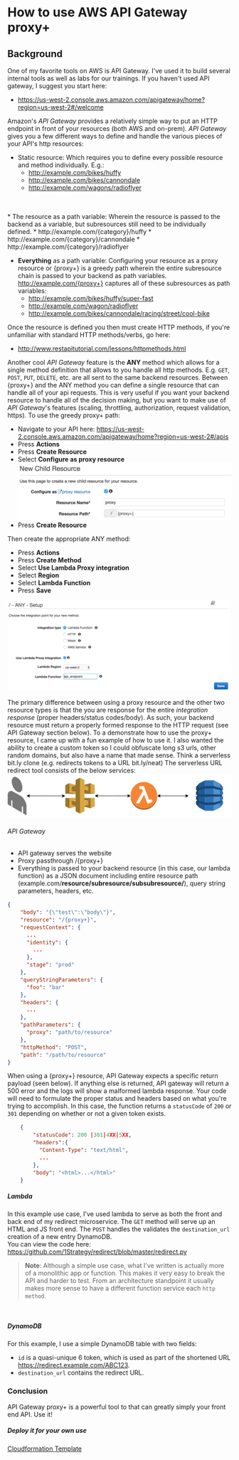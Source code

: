 # How to use AWS API Gateway proxy+
## Background
One of my favorite tools on AWS is API Gateway.  I've used it to build several internal tools as well as labs for our trainings.
If you haven't used API gateway, I suggest you start here:
* https://us-west-2.console.aws.amazon.com/apigateway/home?region=us-west-2#/welcome

Amazon's *API Gateway* provides a relatively simple way to put an HTTP endpoint in front of your resources (both AWS and on-prem).
*API Gateway* gives you a few different ways to define and handle the various pieces of your API's http resources:
* Static resource: Which requires you to define every possible resource and method individually. E.g.:
  * http://example.com/bikes/huffy
  * http://example.com/bikes/cannondale
  * http://example.com/wagons/radioflyer
<br>
<br>
* The resource as a path variable: Wherein the resource is passed to the backend as a variable, but subresources still need to be individually defined.
 * http://example.com/{category}/huffy
 * http://example.com/{category}/cannondale
 * http://example.com/{category}/radioflyer

* <strong>Everything</strong> as a path variable: Configuring your resource as a proxy resource or {proxy+} is a greedy path wherein the entire subresource chain is passed to your backend as path variables.
http://example.com/{proxy+} captures all of these subresources as path variables:
    * http://example.com/bikes/huffy/super-fast
    * http://example.com/wagon/radioflyer
    * http://example.com/bikes/cannondale/racing/street/cool-bike


Once the resource is defined you then must create HTTP  methods, if you're unfamiliar with standard HTTP methods/verbs, go here:
* http://www.restapitutorial.com/lessons/httpmethods.html

Another cool *API Gateway* feature is the **ANY** method which allows for a single method definition that allows to you handle all http methods. E.g. `GET`, `POST`, `PUT`, `DELETE`, etc. are all sent to the same backend resources.
Between {proxy+} and the ANY method you can define a single resource that can handle all of your api requests. This is very useful if you want your backend resource to handle all of the decision making, but you want to make use of *API Gateway*'s features (scaling, throttling, authorization, request validation, https).
To use the greedy proxy+ path:

* Navigate to your API here: https://us-west-2.console.aws.amazon.com/apigateway/home?region=us-west-2#/apis
* Press **Actions**
* Press **Create Resource**
* Select **Configure as proxy resource**
 ![](images/proxysetup.png)
* Press **Create Resource**

Then create the appropriate ANY method:
* Press **Actions**
* Press **Create Method**
* Select **Use Lambda Proxy integration**
* Select **Region**
* Select **Lambda Function**
* Press **Save**

<img src='images/anymethod.png' width=500><br>

The primary difference between using a proxy resource and the other two resource types is that the you are response for the entire *integration response* (proper headers/status codes/body). As such, your backend resource must return a properly formed response to the HTTP request (see API Gateway section below).
To a demonstrate how to use the proxy+ resource, I came up with a fun example of how to use it. I also wanted the ability to create a custom token so I could obfuscate long s3 urls, other random domains, but also have a name that made sense. Think a serverless bit.ly clone (e.g. redirects tokens to a URL bit.ly/neat)
The serverless URL redirect tool consists of the below services:
<br>
![](images/diagram.png)

######  API Gateway
* API gateway serves the website
* Proxy passthrough /{proxy+}
* Everything is passed to your backend resource (in this case, our lambda function) as a JSON document including entire resource path (example.com/**resource/subresource/subsubresource/**), query string parameters, headers, etc.

```JSON
{
    "body": "{\"test\":\"body\"}",
    "resource": "/{proxy+}",
    "requestContext": {
      ...
      "identity": {
        ...
      },
      "stage": "prod"
    },
    "queryStringParameters": {
      "foo": "bar"
    },
    "headers": {
      ...
    },
    "pathParameters": {
      "proxy": "path/to/resource"
    },
    "httpMethod": "POST",
    "path": "/path/to/resource"
}
```

When using a {proxy+} resource, API Gateway expects a specific return payload (seen below). If anything else is returned, API gateway will return a 500 error and the logs will show a malformed lambda response. Your code will need to formulate the proper status and headers based on what you're trying to accomplish. In this case, the function returns a `statusCode` of `200` or `301` depending on whether or not a given token exists.

```JSON
    {
        "statusCode": 200 |301|4XX|5XX,
        "headers":{
          "Content-Type": "text/html",
          ...
        },
        "body": "<html>...</html>"
    }
```

#####    Lambda
In this example use case, I've used lambda to serve as both the front and back end of my redirect microservice.
The `GET` method will serve up an HTML and JS front end.
The `POST` handles the validates the `destination_url` creation of a new entry DynamoDB.
<br>
You can view the code here: https://github.com/1Strategy/redirect/blob/master/redirect.py
>**Note**: Although a simple use case, what I've written is actually more of a monolithic app or function. This makes it very easy to break the API and harder to test. From an architecture standpoint it usually makes more sense to have a different function service each `http method`.

<br>

##### DynamoDB
For this example, I use a simple DynamoDB table with two fields: <br>
* `id` is a quasi-unique 6 token, which is used as part of the shortened URL https://redirect.example.com/ABC123.
* `destination_url` contains the redirect URL.

### Conclusion
API Gateway proxy+ is a powerful tool to that can greatly simply your front end API. Use it!
<br>

##### Deploy it for your own use
[Cloudformation Template](https://github.com/1Strategy/redirect/redirect.yaml)

